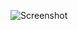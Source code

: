 ![Screenshot](https://raw.githubusercontent.com/Cryakl/Ultimate-RAT-Collection/refs/heads/main/HiveRat/Screenshot.png)
